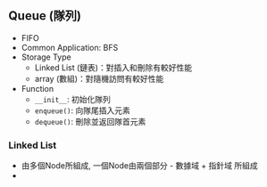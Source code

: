 ## Queue (隊列)
- FIFO
- Common Application: BFS
- Storage Type
  - Linked List (鏈表)：對插入和刪除有較好性能 
  - array (數組)：對隨機訪問有較好性能
- Function
  - `__init__`: 初始化隊列
  - `enqueue()`: 向隊尾插入元素
  - `dequeue()`: 刪除並返回隊首元素
### Linked List
- 由多個Node所組成, 一個Node由兩個部分 - 數據域 + 指針域 所組成
- 
